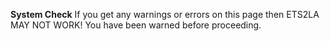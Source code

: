 **System Check**
If you get any warnings or errors on this page then ETS2LA MAY NOT WORK! You have been warned before proceeding.